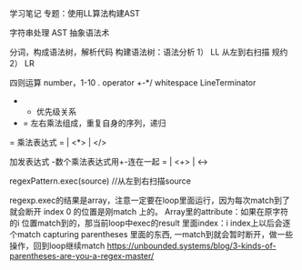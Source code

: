 学习笔记
专题：使用LL算法构建AST

字符串处理 AST 抽象语法术

分词，构成语法树，解析代码
构建语法树：语法分析
1） LL  从左到右扫描 规约
2） LR 

四则运算
number，1-10 .
operator +-*/
whitespace <SP>
LineTerminator

+ * 优先级关系  
+ = 左右乘法组成，重复自身的序列，递归

<Expr> = <AddictiveExpr><EOF>
乘法表达式
<MultiplicativeExpr> =
<Number>
|<MultiplicativeExpr> <*><Number>
|<MultiplicativeExpr> </><Number>

加发表达式 -数个乘法表达式用+-连在一起
<AddictiveExpr> =
<MultiplicativeExpr>
|<AddictiveExpr> <+><MultiplicativeExpr>
|<AddictiveExpr> <-><MultiplicativeExpr>

regexPattern.exec(source)  //从左到右扫描source

regexp.exec的结果是array，注意一定要在loop里面运行，因为每次match到了就会断开
index 0 的位置是刚match 上的。 
Array里的attribute：如果在原字符的i 位置match到的，那当前loop中exec的result 里面index：i
index上以后会逐个match capturing parentheses 里面的东西, 一match到就会暂时断开，做一些操作，回到loop继续match
https://unbounded.systems/blog/3-kinds-of-parentheses-are-you-a-regex-master/

